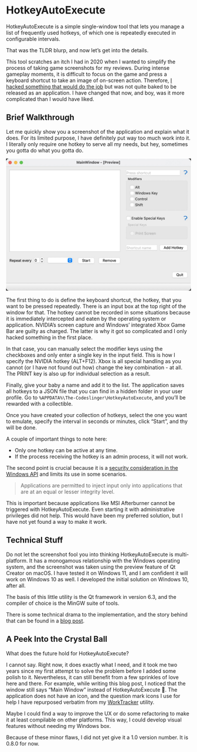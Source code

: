 HotkeyAutoExecute
=================

HotkeyAutoExecute is a simple single-window tool that lets you manage a list of
frequently used hotkeys, of which one is repeatedly executed in configurable
intervals.

That was the TLDR blurp, and now let’s get into the details.

This tool scratches an itch I had in 2020 when I wanted to simplify the process
of taking game screenshots for my reviews. During intense gameplay moments, it
is difficult to focus on the game and press a keyboard shortcut to take an image
of on-screen action. Therefore, [I hacked something that would do the job][agsc]
but was not quite baked to be released as an application. I have changed that
now, and boy, was it more complicated than I would have liked.

## Brief Walkthrough

Let me quickly show you a screenshot of the application and explain what it
does. For its limited purpose, I have definitely put way too much work into it.
I literally only require one hotkey to serve all my needs, but hey, sometimes
you gotta do what you gotta do.

![](resource/img/MainWindow.jpg)

The first thing to do is define the keyboard shortcut, the hotkey, that you want
to be pressed repeatedly. There is an input box at the top right of the window
for that. The hotkey cannot be recorded in some situations because it is
immediately intercepted and eaten by the operating system or application.
NVIDIA’s screen capture and Windows’ integrated Xbox Game Bar are guilty as
charged. The latter is why it got so complicated and I only hacked something in
the first place.

In that case, you can manually select the modifier keys using the checkboxes and
only enter a single key in the input field. This is how I specify the NVIDIA
hotkey (ALT+F12). Xbox is all special handling as you cannot (or I have not
found out how) change the key combination - at all. The PRINT key is also up for
individual selection as a result.

Finally, give your baby a name and add it to the list. The application saves all
hotkeys to a JSON file that you can find in a hidden folder in your user
profile. Go to `%APPDATA%\The-Codeslinger\HotkeyAutoExecute`, and you’ll be
rewarded with a collectible.

Once you have created your collection of hotkeys, select the one you want to
emulate, specify the interval in seconds or minutes, click “Start”, and thy will
be done.

A couple of important things to note here:

* Only one hotkey can be active at any time.
* If the process receiving the hotkey is an admin process, it will not work.

The second point is crucial because it is a [security consideration in the
Windows API][sndi] and limits its use in some scenarios.

> Applications are permitted to inject input only into applications that are at
> an equal or lesser integrity level.

This is important because applications like MSI Afterburner cannot be triggered
with HotkeyAutoExecute. Even starting it with administrative privileges did not
help. This would have been my preferred solution, but I have not yet found a way
to make it work.

## Technical Stuff

Do not let the screenshot fool you into thinking HotkeyAutoExecute is
multi-platform. It has a monogamous relationship with the Windows operating
system, and the screenshot was taken using the preview feature of Qt Creator on
macOS. I have tested it on Windows 11, and I am confident it will work on
Windows 10 as well. I developed the initial solution on Windows 10, after all.

The basis of this little utility is the Qt framework in version 6.3, and the
compiler of choice is the MinGW suite of tools.

There is some technical drama to the implementation, and the story behind that
can be found in a [blog post][blog].

## A Peek Into the Crystal Ball

What does the future hold for HotkeyAutoExecute?

I cannot say. Right now, it does exactly what I need, and it took me two years
since my first attempt to solve the problem before I added some polish to it.
Nevertheless, it can still benefit from a few sprinkles of love here and there.
For example, while writing this blog post, I noticed that the window still says
“Main Window” instead of HotkeyAutoExecute 🤦. The application does not have an
icon, and the question mark icons I use for help I have repurposed verbatim from
my [WorkTracker][wrkt] utility.

Maybe I could find a way to improve the UX or do some refactoring to make it at
least compilable on other platforms. This way, I could develop visual features
without needing my Windows box.

Because of these minor flaws, I did not yet give it a 1.0 version number. It is
0.8.0 for now.


[agsc]: https://the-codeslinger.com/2020/08/15/automate-game-screenshot-capture-windows-api-sendinput-function-with-c/
[sndi]: https://docs.microsoft.com/en-us/windows/win32/api/winuser/nf-winuser-sendinput#remarks
[wrkt]: https://github.com/the-codeslinger/WorkTracker
[blog]: http://the-codeslinger.com/2022/08/20/convert-qkeysequence-of-qkeysequenceedit-to-native-windows-virtual-key-codes-vk_/